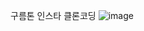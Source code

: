 구름톤 인스타 클론코딩
![image](https://github.com/user-attachments/assets/a01194e9-27dc-44c8-9e3d-dd50693353d0)
